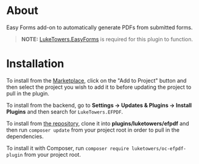 # About

Easy Forms add-on to automatically generate PDFs from submitted forms.

> **NOTE:** [LukeTowers.EasyForms](https://octobercms.com/plugin/luketowers-easyforms) is required for this plugin to function.

# Installation

To install from the [Marketplace](https://octobercms.com/plugin/luketowers-efpdf), click on the "Add to Project" button and then select the project you wish to add it to before updating the project to pull in the plugin.

To install from the backend, go to **Settings -> Updates & Plugins -> Install Plugins** and then search for `LukeTowers.EFPDF`.

To install from [the repository](https://github.com/luketowers/oc-efpdf-plugin), clone it into **plugins/luketowers/efpdf** and then run `composer update` from your project root in order to pull in the dependencies.

To install it with Composer, run `composer require luketowers/oc-efpdf-plugin` from your project root.